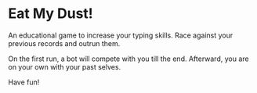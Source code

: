 # Eat My Dust!

An educational game to increase your typing skills.
Race against your previous records and outrun them.

On the first run, a bot will compete with you till the end.
Afterward, you are on your own with your past selves.

Have fun!


